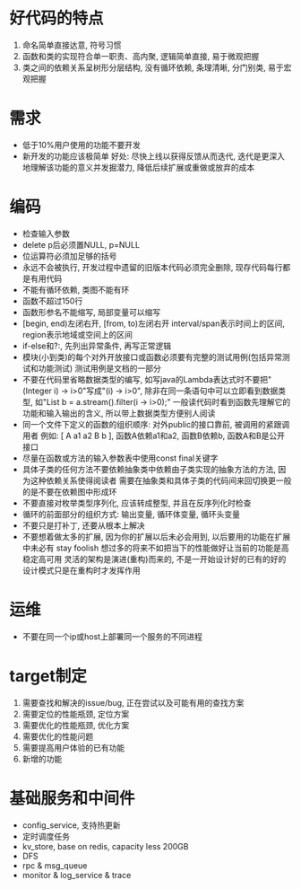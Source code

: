 # 好代码的特点
1. 命名简单直接达意, 符号习惯
2. 函数和类的实现符合单一职责、高内聚, 逻辑简单直接, 易于微观把握
3. 类之间的依赖关系呈树形分层结构, 没有循环依赖, 条理清晰, 分门别类, 易于宏观把握

# 需求
- 低于10%用户使用的功能不要开发
- 新开发的功能应该极简单
  好处: 尽快上线以获得反馈从而迭代, 迭代是更深入地理解该功能的意义并发掘潜力, 降低后续扩展或重做或放弃的成本

# 编码
- 检查输入参数
- delete p后必须置NULL, p=NULL
- 位运算符必须加足够的括号
- 永远不会被执行, 开发过程中遗留的旧版本代码必须完全删除, 现存代码每行都是有用代码
- 不能有循环依赖, 类图不能有环
- 函数不超过150行
- 函数形参名不能缩写, 局部变量可以缩写
- [begin, end)左闭右开, [from, to)左闭右开
  interval/span表示时间上的区间, region表示地域或空间上的区间
- if-else和?:, 先列出异常条件, 再写正常逻辑
- 模块(小到类)的每个对外开放接口或函数必须要有完整的测试用例(包括异常测试和功能测试)
  测试用例是文档的一部分
- 不要在代码里省略数据类型的编写, 如写java的Lambda表达式时不要把"(Integer i) -> i>0"写成"(i) -> i>0", 
  除非在同一条语句中可以立即看到数据类型, 如"List<Integer> b = a.stream().filter(i -> i>0);"
  一般读代码时看到函数先理解它的功能和输入输出的含义, 所以带上数据类型方便别人阅读
- 同一个文件下定义的函数的组织顺序: 对外public的接口靠前, 被调用的紧跟调用者
  例如: [ A a1 a2 B b ], 函数A依赖a1和a2, 函数B依赖b, 函数A和B是公开接口
- 尽量在函数或方法的输入参数表中使用const final关键字
- 具体子类的任何方法不要依赖抽象类中依赖由子类实现的抽象方法的方法, 因为这种依赖关系使得阅读者
  需要在抽象类和具体子类的代码间来回切换更一般的是不要在依赖图中形成环
- 不要直接对枚举类型序列化, 应该转成整型, 并且在反序列化时检查
- 循环的前面部分的组织方式: 输出变量, 循环体变量, 循环头变量
- 不要只是打补丁, 还要从根本上解决
- 不要想着做太多的扩展, 因为你的扩展以后未必会用到, 以后要用的功能在扩展中未必有
  stay foolish
  想过多的将来不如把当下的性能做好让当前的功能是高稳定高可用
  灵活的架构是演进(重构)而来的, 不是一开始设计好的已有的好的设计模式只是在重构时才发挥作用

# 运维
- 不要在同一个ip或host上部署同一个服务的不同进程

# target制定
1. 需要查找和解决的issue/bug, 正在尝试以及可能有用的查找方案
2. 需要定位的性能瓶颈, 定位方案
3. 需要优化的性能瓶颈, 优化方案
4. 需要优化的性能问题
5. 需要提高用户体验的已有功能
6. 新增的功能

# 基础服务和中间件
- config_service, 支持热更新
- 定时调度任务
- kv_store, base on redis, capacity less 200GB
- DFS
- rpc & msg_queue
- monitor & log_service & trace

